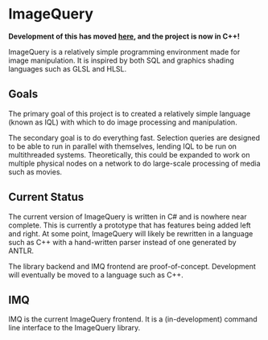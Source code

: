 # ImageQuery

__Development of this has moved [here](https://github.com/redxdev/imquery), and the project is now in C++!__

ImageQuery is a relatively simple programming environment made for image manipulation. It is inspired
by both SQL and graphics shading languages such as GLSL and HLSL.

## Goals

The primary goal of this project is to created a relatively simple language (known as IQL) with which
to do image processing and manipulation.

The secondary goal is to do everything fast. Selection queries are designed to be able to run in
parallel with themselves, lending IQL to be run on multithreaded systems. Theoretically, this could be
expanded to work on multiple physical nodes on a network to do large-scale processing of media such as
movies.

## Current Status

The current version of ImageQuery is written in C# and is nowhere near complete. This is currently a
prototype that has features being added left and right. At some point, ImageQuery will likely be
rewritten in a language such as C++ with a hand-written parser instead of one generated by ANTLR.

The library backend and IMQ frontend are proof-of-concept. Development will eventually be moved to a language
such as C++.

## IMQ

IMQ is the current ImageQuery frontend. It is a (in-development) command line interface to the
ImageQuery library.
